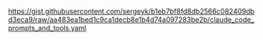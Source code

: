 https://gist.githubusercontent.com/sergeyk/b1eb7bf8fd8db2566c082409dbd3eca9/raw/aa483ea1bed1c9ca1decb8e1b4d74a097283be2b/claude_code_prompts_and_tools.yaml